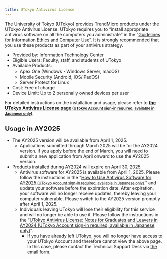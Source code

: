 ```yaml
---
title: UTokyo Antivirus License
---
```


The University of Tokyo (UTokyo) provides TrendMicro products under the UTokyo Antivirus License. UTokyo requires you to “install appropriate antivirus software on all the computers you administrate” in the “[Guidelines for Information Ethics and Computer Use](https://www.u-tokyo.ac.jp/content/400156696.pdf)”. It is strongly recommended that you use these products as part of your antivirus strategy.

* Provided by: Information Technology Center
* Eligible Users: Faculty, staff, and students of UTokyo
* Available Products:
  * Apex One (Windows・Windows Server, macOS)
  * Mobile Security (Android, iOS/iPadOS)
  * Server Protect for Linux
* Cost: Free of charge
* Device Limit: Up to 2 personally owned devices per user

For detailed instructions on the installation and usage, please refer to **[the UTokyo Antivirus License page <small>(UTokyo Account sign-in required; available in Japanese only)</small>](https://univtokyo.sharepoint.com/:u:/s/antivirus/EZ3Qvmj4LLROlck10EyiwBsBts0PVpjPCZ_qgF6YLJ3ULA)**.

## Usage in AY2025

- The AY2025 version will be available from April 1, 2025.
  - Applications submitted through March 2025 will be for the AY2024 version. If you apply before the end of March, you will need to submit a new application from April onward to use the AY2025 version.
- Products installed during AY2024 will expire on April 30, 2025.
    - Antivirus software for AY2025 is available from April 1, 2025. Please follow the instructions in the “[How to Use Antivirus Software for AY2025<small> (UTokyo Account sign-in required; available in Japanese only) </small>](https://univtokyo.sharepoint.com/:u:/s/antivirus/EYbM3GhwjNZMpIxtc6Hzv0oBZZ6YipGL_VCRhqhOcAPV_A)” and update your software before the expiration date. After expiration, your software will no longer receive updates, thereby leaving your computer vulnerable. Please switch to the AY2025 version promptly after April 1, 2025.
    - Individuals leaving UTokyo will lose their eligibility for this service and will no longer be able to use it. Please follow the instructions in the “[UTokyo Antivirus License: Notes for Graduates and Leavers in AY2024 (UTokyo Account sign-in required; available in Japanese only)](https://univtokyo.sharepoint.com/:u:/s/antivirus/EWHWpO6rbANMnCDH3xtWQjcBtgwnBZ4G9KgIei0VlVSxtA)”.
       - If you have already left UTokyo, you will no longer have access to your UTokyo Account and therefore cannot view the above page. In this case, please contact the Technical Support Desk via [the email form](/en/support/#email-form).